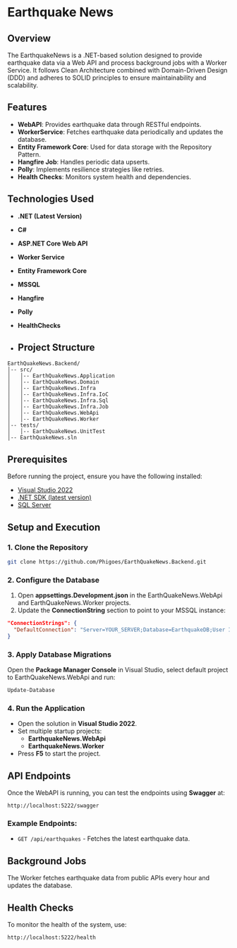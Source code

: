 # Earthquake News

## Overview
The EarthquakeNews is a .NET-based solution designed to provide earthquake data via a Web API and process background jobs with a Worker Service. It follows Clean Architecture combined with Domain-Driven Design (DDD) and adheres to SOLID principles to ensure maintainability and scalability.

## Features
- **WebAPI**: Provides earthquake data through RESTful endpoints.
- **WorkerService**: Fetches earthquake data periodically and updates the database.
- **Entity Framework Core**: Used for data storage with the Repository Pattern.
- **Hangfire Job**: Handles periodic data upserts.
- **Polly**: Implements resilience strategies like retries.
- **Health Checks**: Monitors system health and dependencies.

## Technologies Used
- **.NET (Latest Version)**
- **C#**
- **ASP.NET Core Web API**
- **Worker Service**
- **Entity Framework Core**
- **MSSQL**
- **Hangfire**
- **Polly**
- **HealthChecks**

- ## Project Structure
```
EarthQuakeNews.Backend/
│-- src/
│   │-- EarthQuakeNews.Application
│   │-- EarthQuakeNews.Domain
│   │-- EarthQuakeNews.Infra
│   │-- EarthQuakeNews.Infra.IoC
│   │-- EarthQuakeNews.Infra.Sql
│   │-- EarthQuakeNews.Infra.Job
│   │-- EarthQuakeNews.WebApi
│   │-- EarthQuakeNews.Worker
│-- tests/
│   │-- EarthQuakeNews.UnitTest
│-- EarthQuakeNews.sln
```

## Prerequisites
Before running the project, ensure you have the following installed:
- [Visual Studio 2022](https://visualstudio.microsoft.com/vs/)
- [.NET SDK (latest version)](https://dotnet.microsoft.com/download/dotnet)
- [SQL Server](https://www.microsoft.com/en-us/sql-server)

## Setup and Execution

### 1. Clone the Repository
```sh
git clone https://github.com/Phigoes/EarthQuakeNews.Backend.git
```

### 2. Configure the Database
1. Open **appsettings.Development.json** in the EarthQuakeNews.WebApi and EarthQuakeNews.Worker projects.
2. Update the **ConnectionString** section to point to your MSSQL instance:
```json
"ConnectionStrings": {
  "DefaultConnection": "Server=YOUR_SERVER;Database=EarthquakeDB;User Id=YOUR_USER;Password=YOUR_PASSWORD;"
}
```

### 3. Apply Database Migrations
Open the **Package Manager Console** in Visual Studio, select default project to EarthQuakeNews.WebApi and run:
```sh
Update-Database
```

### 4. Run the Application
- Open the solution in **Visual Studio 2022**.
- Set multiple startup projects:
  - **EarthquakeNews.WebApi**
  - **EarthquakeNews.Worker**
- Press **F5** to start the project.

## API Endpoints
Once the WebAPI is running, you can test the endpoints using **Swagger** at:
```
http://localhost:5222/swagger
```

### Example Endpoints:
- `GET /api/earthquakes` - Fetches the latest earthquake data.

## Background Jobs
The Worker fetches earthquake data from public APIs every hour and updates the database.

## Health Checks
To monitor the health of the system, use:
```
http://localhost:5222/health
```
